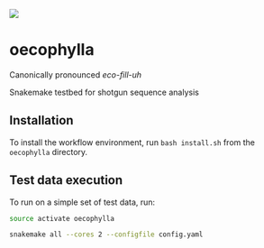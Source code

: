 ![](https://raw.githubusercontent.com/biocore/oecophylla/master/assets/oecophylla.png)
# oecophylla

Canonically pronounced *eco-fill-uh*

Snakemake testbed for shotgun sequence analysis

## Installation

To install the workflow environment, run `bash install.sh` from the `oecophylla` directory. 

## Test data execution

To run on a simple set of test data, run:

```bash
source activate oecophylla

snakemake all --cores 2 --configfile config.yaml
```
